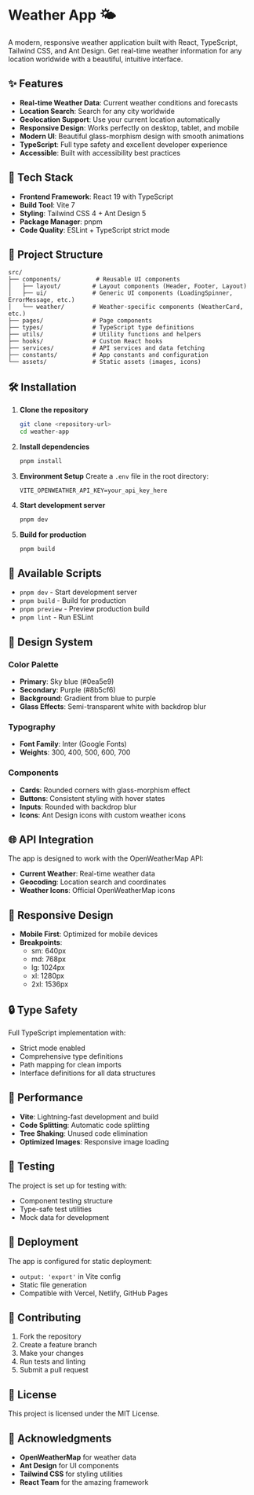 # Weather App 🌤️

A modern, responsive weather application built with React, TypeScript, Tailwind CSS, and Ant Design. Get real-time weather information for any location worldwide with a beautiful, intuitive interface.

## ✨ Features

- **Real-time Weather Data**: Current weather conditions and forecasts
- **Location Search**: Search for any city worldwide
- **Geolocation Support**: Use your current location automatically
- **Responsive Design**: Works perfectly on desktop, tablet, and mobile
- **Modern UI**: Beautiful glass-morphism design with smooth animations
- **TypeScript**: Full type safety and excellent developer experience
- **Accessible**: Built with accessibility best practices

## 🚀 Tech Stack

- **Frontend Framework**: React 19 with TypeScript
- **Build Tool**: Vite 7
- **Styling**: Tailwind CSS 4 + Ant Design 5
- **Package Manager**: pnpm
- **Code Quality**: ESLint + TypeScript strict mode

## 📁 Project Structure

```text
src/
├── components/          # Reusable UI components
│   ├── layout/         # Layout components (Header, Footer, Layout)
│   ├── ui/             # Generic UI components (LoadingSpinner, ErrorMessage, etc.)
│   └── weather/        # Weather-specific components (WeatherCard, etc.)
├── pages/              # Page components
├── types/              # TypeScript type definitions
├── utils/              # Utility functions and helpers
├── hooks/              # Custom React hooks
├── services/           # API services and data fetching
├── constants/          # App constants and configuration
└── assets/             # Static assets (images, icons)
```

## 🛠️ Installation

1. **Clone the repository**

   ```bash
   git clone <repository-url>
   cd weather-app
   ```

2. **Install dependencies**

   ```bash
   pnpm install
   ```

3. **Environment Setup**
   Create a `.env` file in the root directory:

   ```env
   VITE_OPENWEATHER_API_KEY=your_api_key_here
   ```

4. **Start development server**

   ```bash
   pnpm dev
   ```

5. **Build for production**

   ```bash
   pnpm build
   ```

## 🔧 Available Scripts

- `pnpm dev` - Start development server
- `pnpm build` - Build for production
- `pnpm preview` - Preview production build
- `pnpm lint` - Run ESLint

## 🎨 Design System

### Color Palette

- **Primary**: Sky blue (#0ea5e9)
- **Secondary**: Purple (#8b5cf6)
- **Background**: Gradient from blue to purple
- **Glass Effects**: Semi-transparent white with backdrop blur

### Typography

- **Font Family**: Inter (Google Fonts)
- **Weights**: 300, 400, 500, 600, 700

### Components

- **Cards**: Rounded corners with glass-morphism effect
- **Buttons**: Consistent styling with hover states
- **Inputs**: Rounded with backdrop blur
- **Icons**: Ant Design icons with custom weather icons

## 🌐 API Integration

The app is designed to work with the OpenWeatherMap API:

- **Current Weather**: Real-time weather data
- **Geocoding**: Location search and coordinates
- **Weather Icons**: Official OpenWeatherMap icons

## 📱 Responsive Design

- **Mobile First**: Optimized for mobile devices
- **Breakpoints**:
  - sm: 640px
  - md: 768px
  - lg: 1024px
  - xl: 1280px
  - 2xl: 1536px

## 🔒 Type Safety

Full TypeScript implementation with:

- Strict mode enabled
- Comprehensive type definitions
- Path mapping for clean imports
- Interface definitions for all data structures

## 🎯 Performance

- **Vite**: Lightning-fast development and build
- **Code Splitting**: Automatic code splitting
- **Tree Shaking**: Unused code elimination
- **Optimized Images**: Responsive image loading

## 🧪 Testing

The project is set up for testing with:

- Component testing structure
- Type-safe test utilities
- Mock data for development

## 🚀 Deployment

The app is configured for static deployment:

- `output: 'export'` in Vite config
- Static file generation
- Compatible with Vercel, Netlify, GitHub Pages

## 🤝 Contributing

1. Fork the repository
2. Create a feature branch
3. Make your changes
4. Run tests and linting
5. Submit a pull request

## 📄 License

This project is licensed under the MIT License.

## 🙏 Acknowledgments

- **OpenWeatherMap** for weather data
- **Ant Design** for UI components
- **Tailwind CSS** for styling utilities
- **React Team** for the amazing framework
